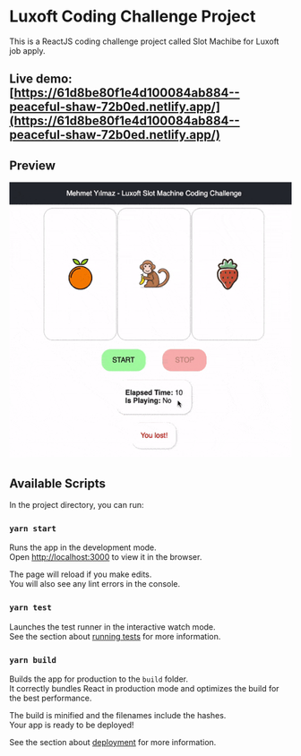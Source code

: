 # Luxoft Coding Challenge Project

This is a ReactJS coding challenge project called Slot Machibe for Luxoft job apply.

## Live demo: [https://61d8be80f1e4d100084ab884--peaceful-shaw-72b0ed.netlify.app/](https://61d8be80f1e4d100084ab884--peaceful-shaw-72b0ed.netlify.app/)

## Preview

![preview](.github/preview.gif)


## Available Scripts

In the project directory, you can run:

### `yarn start`

Runs the app in the development mode.\
Open [http://localhost:3000](http://localhost:3000) to view it in the browser.

The page will reload if you make edits.\
You will also see any lint errors in the console.

### `yarn test`

Launches the test runner in the interactive watch mode.\
See the section about [running tests](https://facebook.github.io/create-react-app/docs/running-tests) for more information.

### `yarn build`

Builds the app for production to the `build` folder.\
It correctly bundles React in production mode and optimizes the build for the best performance.

The build is minified and the filenames include the hashes.\
Your app is ready to be deployed!

See the section about [deployment](https://facebook.github.io/create-react-app/docs/deployment) for more information.
